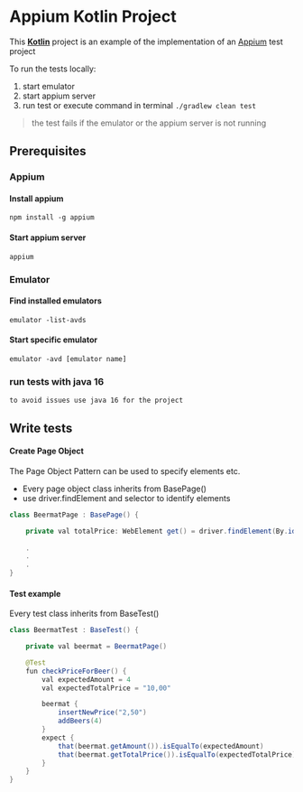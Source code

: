 # Appium Kotlin Project

This **[Kotlin](https://kotlinlang.org)** project is an example of the implementation of an [Appium](http://appium.io/) test project

To run the tests locally:
1. start emulator
2. start appium server
3. run test or execute command in terminal `./gradlew clean test`
> the test fails if the emulator or the appium server is not running
## Prerequisites
### Appium
#### Install appium
`npm install -g appium`
#### Start appium server
`appium`

### Emulator
#### Find installed emulators
`emulator -list-avds`
#### Start specific emulator
`emulator -avd [emulator name]`
### run tests with java 16
`to avoid issues use java 16 for the project`

## Write tests
#### Create Page Object
The Page Object Pattern can be used to specify elements etc.
- Every page object class inherits from BasePage()
- use driver.findElement and selector to identify elements

``` java
class BeermatPage : BasePage() {

    private val totalPrice: WebElement get() = driver.findElement(By.id("tv_total_price_of_line"))
    
    .
    .
    .
}
```

#### Test example
Every test class inherits from BaseTest()
``` java
class BeermatTest : BaseTest() {

    private val beermat = BeermatPage()

    @Test
    fun checkPriceForBeer() {
        val expectedAmount = 4
        val expectedTotalPrice = "10,00"

        beermat {
            insertNewPrice("2,50")
            addBeers(4)
        }
        expect {
            that(beermat.getAmount()).isEqualTo(expectedAmount)
            that(beermat.getTotalPrice()).isEqualTo(expectedTotalPrice)
        }
    }
}
